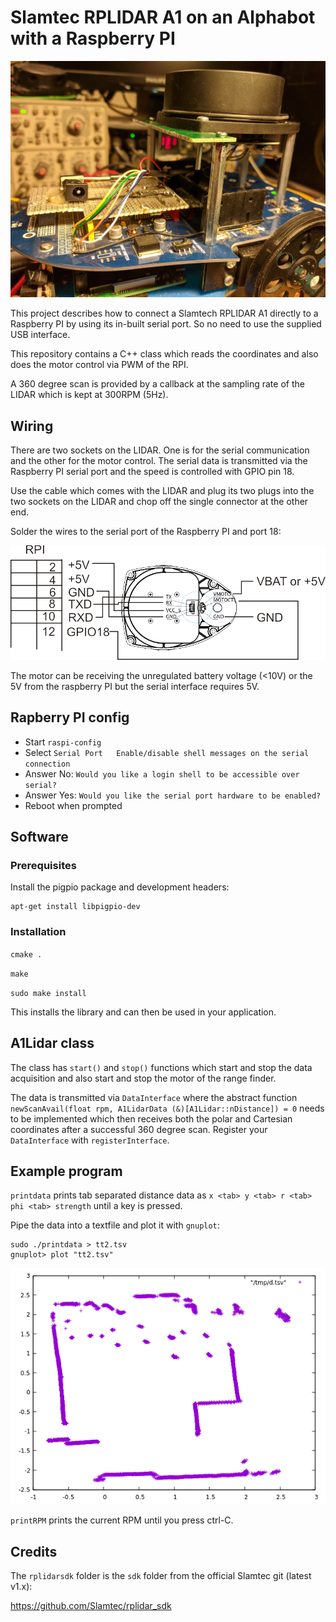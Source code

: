 # Slamtec RPLIDAR A1 on an Alphabot with a Raspberry PI

![alt tag](robot.jpg)

This project describes how to connect a Slamtech RPLIDAR A1 directly
to a Raspberry PI by using its in-built serial port. So no need to use
the supplied USB interface.

This repository contains a C++ class which reads the coordinates
and also does the motor control via PWM of the RPI.

A 360 degree scan is provided by a callback at the sampling rate
of the LIDAR which is kept at 300RPM (5Hz).

## Wiring

There are two sockets on the LIDAR. One is for the serial communication and
the other for the motor control. The serial data is transmitted via the
Raspberry PI serial port and the speed is controlled with GPIO pin 18.

Use the cable which comes with the LIDAR and plug its two plugs into
the two sockets on the LIDAR and chop off the single connector at the other end.

Solder the wires to the serial port of the Raspberry PI
and port 18:

![alt tag](wiring.png)

The motor can be receiving the unregulated battery voltage (<10V) or
the 5V from the raspberry PI but the serial interface requires 5V.

## Rapberry PI config

 - Start `raspi-config`
 - Select `Serial Port   Enable/disable shell messages on the serial connection`
 - Answer No: `Would you like a login shell to be accessible over serial?`
 - Answer Yes: `Would you like the serial port hardware to be enabled?`
 - Reboot when prompted

## Software

### Prerequisites

Install the pigpio package and development headers:
```
apt-get install libpigpio-dev
```

### Installation

`cmake .`

`make`

`sudo make install`

This installs the library and can then be used in your application.

## A1Lidar class

The class has `start()` and `stop()` functions which start and
stop the data acquisition and also start and stop the motor of
the range finder.

The data is transmitted via `DataInterface` where the abstract function
`newScanAvail(float rpm, A1LidarData (&)[A1Lidar::nDistance]) = 0` needs to be implemented
which then receives both the polar and Cartesian coordinates after
a successful 360 degree scan. Register your `DataInterface` with
`registerInterface`.

## Example program
`printdata` prints tab separated distance data as
`x <tab> y <tab> r <tab> phi <tab> strength` until a key is pressed.

Pipe the data into a textfile and plot it with `gnuplot`:
```
sudo ./printdata > tt2.tsv
gnuplot> plot "tt2.tsv"
```
![alt tag](map.png)

`printRPM` prints the current RPM until you press ctrl-C.

## Credits

The `rplidarsdk` folder is the `sdk` folder
from the official Slamtec git (latest v1.x):

https://github.com/Slamtec/rplidar_sdk
